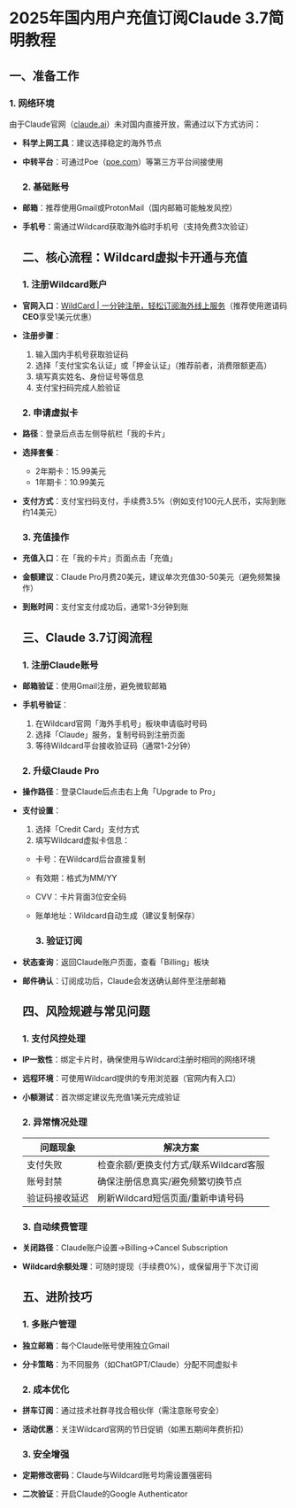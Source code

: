 # 2025年国内用户充值订阅Claude 3.7简明教程

## 一、准备工作

### 1. 网络环境

由于Claude官网（[claude.ai](https://claude.ai)）未对国内直接开放，需通过以下方式访问：

- **科学上网工具**：建议选择稳定的海外节点
- **中转平台**：可通过Poe（[poe.com](https://poe.com)）等第三方平台间接使用
  
  ### 2. 基础账号
  
- **邮箱**：推荐使用Gmail或ProtonMail（国内邮箱可能触发风控）
- **手机号**：需通过Wildcard获取海外临时手机号（支持免费3次验证）
  
  ## 二、核心流程：Wildcard虚拟卡开通与充值
  
  ### 1. 注册Wildcard账户
  
- **官网入口**：[WildCard | 一分钟注册，轻松订阅海外线上服务](https://bewildcard.com/i/CEO)（推荐使用邀请码**CEO**享受1美元优惠）
- **注册步骤**：
  1. 输入国内手机号获取验证码
  2. 选择「支付宝实名认证」或「押金认证」（推荐前者，消费限额更高）
  3. 填写真实姓名、身份证号等信息
  4. 支付宝扫码完成人脸验证
    
    ### 2. 申请虚拟卡
    
- **路径**：登录后点击左侧导航栏「我的卡片」
- **选择套餐**：
  - 2年期卡：15.99美元
  - 1年期卡：10.99美元
- **支付方式**：支付宝扫码支付，手续费3.5%（例如支付100元人民币，实际到账约14美元）
  
  ### 3. 充值操作
  
- **充值入口**：在「我的卡片」页面点击「充值」
- **金额建议**：Claude Pro月费20美元，建议单次充值30-50美元（避免频繁操作）
- **到账时间**：支付宝支付成功后，通常1-3分钟到账
  
  ## 三、Claude 3.7订阅流程
  
  ### 1. 注册Claude账号
  
- **邮箱验证**：使用Gmail注册，避免微软邮箱
- **手机号验证**：
  1. 在Wildcard官网「海外手机号」板块申请临时号码
  2. 选择「Claude」服务，复制号码到注册页面
  3. 等待Wildcard平台接收验证码（通常1-2分钟）
    
    ### 2. 升级Claude Pro
    
- **操作路径**：登录Claude后点击右上角「Upgrade to Pro」
- **支付设置**：
  
  1. 选择「Credit Card」支付方式
  2. 填写Wildcard虚拟卡信息：
  
  - 卡号：在Wildcard后台直接复制
  - 有效期：格式为MM/YY
  - CVV：卡片背面3位安全码
  - 账单地址：Wildcard自动生成（建议复制保存）
    
    ### 3. 验证订阅
    
- **状态查询**：返回Claude账户页面，查看「Billing」板块
- **邮件确认**：订阅成功后，Claude会发送确认邮件至注册邮箱
  
  ## 四、风险规避与常见问题
  
  ### 1. 支付风控处理
  
- **IP一致性**：绑定卡片时，确保使用与Wildcard注册时相同的网络环境
- **远程环境**：可使用Wildcard提供的专用浏览器（官网内有入口）
- **小额测试**：首次绑定建议先充值1美元完成验证
  
  ### 2. 异常情况处理
  
  | 问题现象 | 解决方案 |
  | --- | --- |
  | 支付失败 | 检查余额/更换支付方式/联系Wildcard客服 |
  | 账号封禁 | 确保注册信息真实/避免频繁切换节点 |
  | 验证码接收延迟 | 刷新Wildcard短信页面/重新申请号码 |
  
  ### 3. 自动续费管理
  
- **关闭路径**：Claude账户设置→Billing→Cancel Subscription
- **Wildcard余额处理**：可随时提现（手续费0%），或保留用于下次订阅
  
  ## 五、进阶技巧
  
  ### 1. 多账户管理
  
- **独立邮箱**：每个Claude账号使用独立Gmail
- **分卡策略**：为不同服务（如ChatGPT/Claude）分配不同虚拟卡
  
  ### 2. 成本优化
  
- **拼车订阅**：通过技术社群寻找合租伙伴（需注意账号安全）
- **活动优惠**：关注Wildcard官网的节日促销（如黑五期间年费折扣）
  
  ### 3. 安全增强
  
- **定期修改密码**：Claude与Wildcard账号均需设置强密码
- **二次验证**：开启Claude的Google Authenticator
